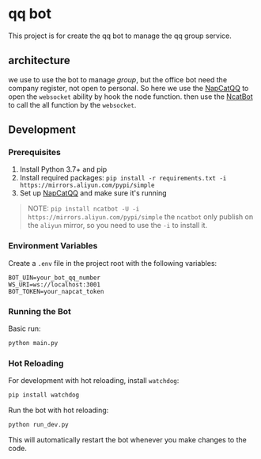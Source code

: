 # qq bot

This project is for create the qq bot to manage the qq group service.

## architecture

we use to use the bot to manage *group*, but the office bot need the company register, not open to personal. So here we use the [NapCatQQ](https://napneko.github.io/) to open the `websocket` ability by hook the node function. then use the [NcatBot](https://docs.ncatbot.xyz/) to call the all function by the `websocket`.

## Development

### Prerequisites

1. Install Python 3.7+ and pip
2. Install required packages: `pip install -r requirements.txt -i https://mirrors.aliyun.com/pypi/simple`
3. Set up [NapCatQQ](https://napneko.github.io/) and make sure it's running

> NOTE: `pip install ncatbot -U -i https://mirrors.aliyun.com/pypi/simple` the `ncatbot` only publish on the `aliyun` mirror, so you need to use the `-i` to install it.

### Environment Variables

Create a `.env` file in the project root with the following variables:

``` env
BOT_UIN=your_bot_qq_number
WS_URI=ws://localhost:3001
BOT_TOKEN=your_napcat_token
```

### Running the Bot

Basic run:

```bash
python main.py
```

### Hot Reloading

For development with hot reloading, install `watchdog`:

```bash
pip install watchdog
```

Run the bot with hot reloading:

```bash
python run_dev.py
```

This will automatically restart the bot whenever you make changes to the code.
